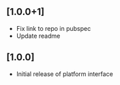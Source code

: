 ## [1.0.0+1]
* Fix link to repo in pubspec
* Update readme

## [1.0.0]

* Initial release of platform interface

